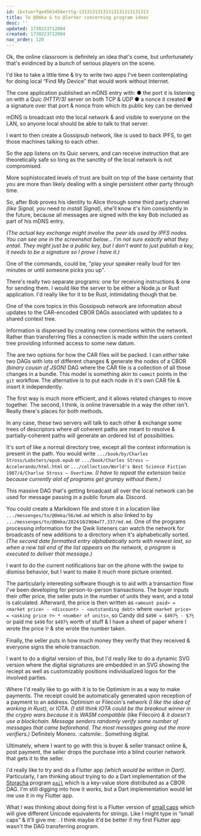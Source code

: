 ```yaml
---
id: ibxtuerfge4563456erttg-13131313131313131313131313
title: To @Omka & to @lerner concerning program ideas
desc: ''
updated: 1730223712004
created: 1730223712004
nav_order: 120
---
```


Ok, the online classroom is definitely an idea that's come, but unfortunately that's evidinced by a bunch of serious players on the scene.

I'd like to take a little time & try to write two apps I've been contemplating for doing local “Find My Device” that would work without Internet.

The core application published an mDNS entry with:
● the port it is listening on with a Quic *(HTTP/3)* server on both TCP & UDP
● a nonce it created
● a signature over that port & nonce from which its public key can be derived

mDNS is broadcast into the local network & and visible to everyone on the LAN, so anyone local should be able to talk to that server.

I want to then create a Gossipsub network, like is used to back IPFS, to get those machines talking to each other.

So the app listens on its Quic servers, and can receive instruction that are theoretically safe so long as the sanctity of the local network is not compromised.

More sophistocated levels of trust are built on top of the base certainty that you are more than likely dealing with a single persistent other party through time.

So, after Bob proves his identity to Alice through some third party channel *(like Signal, you* need *to install Signal)*, she'll know it's him consistently in the future, because all messages are signed with the key Bob included as part of his mDNS entry.

*(The actual key exchange might involve the peer ids used by IPFS nodes. You can see one in the screenshot below… I'm not sure exactly what they entail. They might just be a public key, but I don't want to just publish a key, it needs to be a signature so I prove I have it.)*

One of the commands, could be, "play your speaker really loud for ten minutes or until someone picks you up".

There's really two separate programs: one for receiving instructions & one for sending them. I would like the server to be either a Node.js or Rust application. I'd really like for it to be Rust, intimidating though that be.

One of the core topics in this Gossipsub network are information about updates to the CAR-encoded CBOR DAGs associated with updates to a shared context tree.

Information is dispersed by creating new connections within the network. Rather than transferring files a connection is made within the users context tree providing informed access to some new datum.

The are two options for how the CAR files will be packed. I can *either* take two DAGs with lots of different changes & generate the nodes of a CBOR *(binary cousin of JSON)* DAG where the CAR file is a collection of all those changes in a bundle. This model is something akin to `commit` points in the `git` workflow. The alternative is to put each node in it's own CAR file & insert it independently.

The first way is much more efficient, and it allows related changes to move together. The second, I think, is online traversable in a way the other isn't. Really there's places for both methods.

In any case, these two servers will talk to each other & exchange some trees of descriptors where *all* coherent paths are meant to resolve & partially-coherent paths will generate an ordered list of possibilities.

It's sort of like a normal directory tree, except all the context information is present in the path. You would write `.../book/by/Charles Stross/Lobsters/epub.epub` or `.../book/Charles Stross ― Accelerando/html.html` or `.../collection/World's Best Science Fiction 1987/4/Charlse Stross ― Overtime`. *(I have to repeat the extension twice because currently alot of programs get grumpy without them.)*

This massive DAG that's getting broadcast all over the local network can be used for message passing in a public forum ala. Discord.

You could create a Markdown file and store it in a location like `.../messenges/to/@Omka/56/md.md` which is also linked to by `.../messenges/to/@Omka/2024⁄10⁄29@4ʜ77.337/md.md`. One of the programs processing information for the Qwik listeners can watch the network for broadcasts of new additions to a directory when it's alphabetically sorted. *(The second date formatted entry alphabetically sorts with newest last, so when a new tail end of the list appears on the network, a program is executed to deliver that message.)*

I want to do the current notifications bar on the phone with the swipe to dismiss behavior, but I want to make it much more picture oriented.

The particularly interesting software though is to aid with a transaction flow I've been developing for person-to-person transactions. The buyer inputs their offer price, the seller puts in the number of units they want, and a total is calculated. Afterward, the price is then written as `<amount paid> = <market price> - <discount> - <outstanding debt>` where `<market price> = <asking price ⅌> * <number of units>`, so Candy did `$490 = $497½ - $7½` or paid me `$490` for `$497½` worth of stuff & I have a sheet of paper where I wrote the price ⅌ & she wrote the number taken.

Finally, the seller puts in how much money they verify that they received & everyone signs the whole transaction.

I want to do a digital version of this, but I'd really like to do a dynamic SVG version where the digital signatures are embedded in an SVG showing the reciept as well as customizably positions individualized logos for the involved parties.

Where I'd really like to go with it is to tie Optimism in as a way to make payments. The receipt could be automatically generated upon reception of a payment to an address. Optimism or Filecoin's network *(I like the idea of working in Rust)*, or IOTA. *(I still think IOTA could be the breakout winner in the crypro wars because it is WASM compatible* (like Filecoin) *& it doesn't use a blockchain. Message senders randomly verify some number of messages that came beforehand. The most messages going out the more verifiers.)* Definitely Monero. :catsmile:. Something digital.

Ultimately, where I want to go with this is buyer & seller transact online &, post payment, the seller drops the purchase into a blind courier network that gets it to the seller.

I'd really like to try and do a Flutter app *(which would be written in Dart)*. Particularly, I am thinking about trying to do a Dart implementation of the [Storacha](https://storacha.network) program [`pail`](https://github.com/storacha/specs/blob/4163e28d7e6a7c44cff68db9d9bffb9b37707dc6/pail.md) which is a key-value store distributed as a CBOR DAG. I'm still digging into how it works, but a Dart implementation would let me use it in my Flutter app.

What I was thinking about doing first is a Flutter version of [small caps]() which will give different Unicode equivalents for strings. Like I might type in “small caps” & it'll give me: . I think maybe it'd be better if my first Flutter app wasn't the DAG transferring program.
